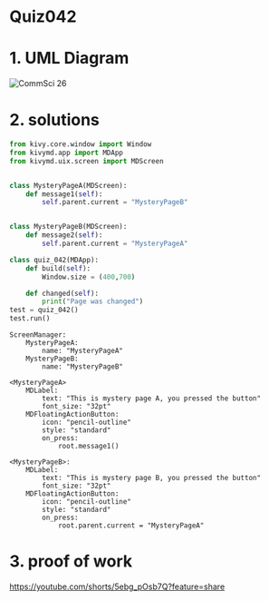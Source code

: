 # Quiz042



# 1. UML Diagram

![CommSci 26](https://github.com/Rokyyz/Unit3/assets/134658259/a5fcd98f-d8ae-4904-a03b-4eca9ec9d0b9)



# 2. solutions


```.py
from kivy.core.window import Window
from kivymd.app import MDApp
from kivymd.uix.screen import MDScreen


class MysteryPageA(MDScreen):
    def message1(self):
        self.parent.current = "MysteryPageB"


class MysteryPageB(MDScreen):
    def message2(self):
        self.parent.current = "MysteryPageA"

class quiz_042(MDApp):
    def build(self):
        Window.size = (400,700)

    def changed(self):
        print("Page was changed")
test = quiz_042()
test.run()

```

```.kv
ScreenManager:
    MysteryPageA:
        name: "MysteryPageA"
    MysteryPageB:
        name: "MysteryPageB"

<MysteryPageA>
    MDLabel:
        text: "This is mystery page A, you pressed the button"
        font_size: "32pt"
    MDFloatingActionButton:
        icon: "pencil-outline"
        style: "standard"
        on_press:
            root.message1()

<MysteryPageB>:
    MDLabel:
        text: "This is mystery page B, you pressed the button"
        font_size: "32pt"
    MDFloatingActionButton:
        icon: "pencil-outline"
        style: "standard"
        on_press:
            root.parent.current = "MysteryPageA"
```


# 3. proof of work

https://youtube.com/shorts/5ebg_pOsb7Q?feature=share
